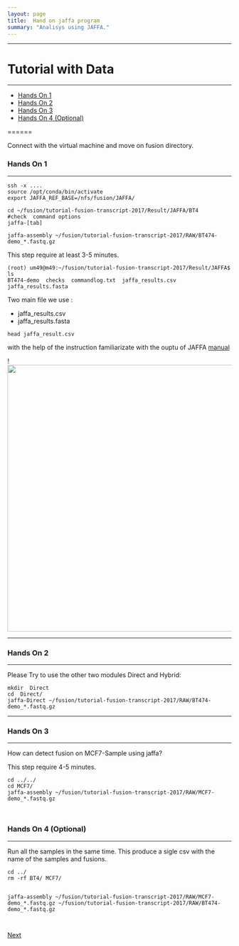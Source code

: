 ```yaml
---
layout: page
title:  Hand on jaffa program
summary: "Analisys using JAFFA."
---
```

___

#  Tutorial with Data
---

* [Hands On 1]()
* [Hands On 2]()
* [Hands On 3]()
* [Hands On 4 (Optional)]()

======

Connect with the virtual machine and move on fusion directory.


### Hands On 1
---
```
ssh -x ....
source /opt/conda/bin/activate
export JAFFA_REF_BASE=/nfs/fusion/JAFFA/

cd ~/fusion/tutorial-fusion-transcript-2017/Result/JAFFA/BT4
#check  command options
jaffa-[tab]
  
jaffa-assembly ~/fusion/tutorial-fusion-transcript-2017/RAW/BT474-demo_*.fastq.gz 

```


This step require at least 3-5  minutes. 
```(bash)
(root) um49@m49:~/fusion/tutorial-fusion-transcript-2017/Result/JAFFA$ ls
BT474-demo  checks  commandlog.txt  jaffa_results.csv  jaffa_results.fasta
```
Two main file we use :
 * jaffa_results.csv 
 * jaffa_results.fasta


```
head jaffa_result.csv

```
with the help of the instruction familiarizate with the ouptu of JAFFA [manual](https://github.com/Oshlack/JAFFA/wiki/OutputDescription)

!<img src="{{site.url}}/images/jaffa_results.png" width="600">


---

### Hands On 2
---
Please Try to use the other two modules Direct and Hybrid:


```
mkdir  Direct
cd  Direct/
jaffa-Direct ~/fusion/tutorial-fusion-transcript-2017/RAW/BT474-demo_*.fastq.gz 

```
---

### Hands On 3
---

How can  detect fusion on MCF7-Sample using jaffa?

This step require 4-5  minutes. 


```
cd ../../
cd MCF7/
jaffa-assembly ~/fusion/tutorial-fusion-transcript-2017/RAW/MCF7-demo_*.fastq.gz



```



### Hands On 4 (Optional)
---
 Run all the samples in the same time. This produce a sigle  csv with the name of the samples and fusions.



```
cd ../
rm -rf BT4/ MCF7/


jaffa-assembly ~/fusion/tutorial-fusion-transcript-2017/RAW/MCF7-demo_*.fastq.gz ~/fusion/tutorial-fusion-transcript-2017/RAW/BT474-demo_*.fastq.gz



```
[Next]()